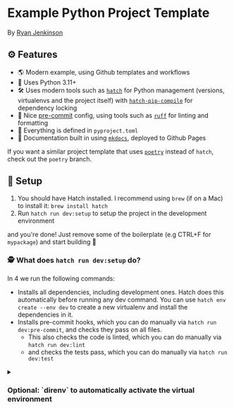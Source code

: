 # Example Python Project Template

By [Ryan Jenkinson](https://ryan.eco)

## ⚙️ Features

- 🌎 Modern example, using Github templates and workflows
- 🐍 Uses Python 3.11+
- 🛠️ Uses modern tools such as [`hatch`](https://github.com/pypa/hatch/) for Python management (versions, virtualenvs and the project itself) with [`hatch-pip-compile`](https://github.com/juftin/hatch-pip-compile) for dependency locking
- 🔧 Nice [pre-commit](https://pre-commit.com/) config, using tools such as [`ruff`](https://github.com/astral-sh/ruff) for linting and formatting
- 🤝 Everything is defined in `pyproject.toml`
- 📝 Documentation built in using [`mkdocs`](https://www.mkdocs.org/), deployed to Github Pages

If you want a similar project template that uses [`poetry`](https://github.com/python-poetry/poetry) instead of `hatch`, check out the `poetry` branch.

## 🚧 Setup

1. You should have Hatch installed. I recommend using `brew` (if on a Mac) to install it: `brew install hatch`
2. Run `hatch run dev:setup` to setup the project in the development environment

and you're done! Just remove some of the boilerplate (e.g CTRL+F for `mypackage`) and start building 🚀

### 🕵️ What does `hatch run dev:setup` do?

In 4 we run the following commands:

- Installs all dependencies, including development ones. Hatch does this automatically before running any dev command. You can use `hatch env create --env dev` to create a new virtualenv and install the dependencies in it.
- Installs pre-commit hooks, which you can do manually via `hatch run dev:pre-commit`, and checks they pass on all files.
  - This also checks the code is linted, which you can do manually via `hatch run dev:lint`
  - and checks the tests pass, which you can do manually via `hatch run dev:test`

<details>
  <summary><h3>Optional: `direnv` to automatically activate the virtual environment</h3></summary>

You can use `direnv` to automatically activate the virtualenv when you `cd` into the directory.

Add the following to `~/.config/direnv/direnvrc`:

```bash
layout_hatch() {
    PYPROJECT_TOML="${PYPROJECT_TOML:-pyproject.toml}"
    if [[ ! -f "$PYPROJECT_TOML" ]]; then
        log_status "No pyproject.toml found. Executing \`hatch new --init\` to create a \`$PYPROJECT_TOML\` first."
        hatch new --init
    fi

    export HATCH_ENV="dev" # or whatever environment you want to use normally
    VIRTUAL_ENV=$(hatch env find)

    if [[ -z $VIRTUAL_ENV || ! -d $VIRTUAL_ENV ]]; then
        log_status "No virtual environment folder yet. Executing \`hatch env create\` to create it."
        hatch env create
    fi

    PATH_add "$VIRTUAL_ENV/bin"
    export HATCH_ACTIVE=1
    export VIRTUAL_ENV
}
```


Then, for any project that uses this template, just run `echo 'layout hatch' > .envrc` and run `direnv allow` then you're done!

At any time, you can activate the virtual environment in `{(hatch env find) || .venv}/bin/activate` and run any command you want (`ruff` or `pytest` for example)

</details>
